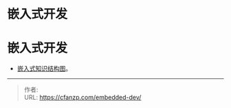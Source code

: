 # 嵌入式开发


<!--more-->
# 嵌入式开发
- [嵌入式知识结构图](/main-embedded)。


---

> 作者:   
> URL: https://cfanzp.com/embedded-dev/  

